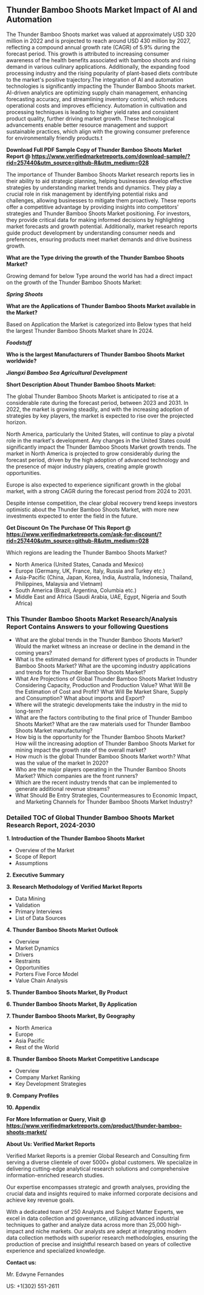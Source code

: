 <h2>Thunder Bamboo Shoots Market Impact of AI and Automation</h2>The Thunder Bamboo Shoots market was valued at approximately USD 320 million in 2022 and is projected to reach around USD 430 million by 2027, reflecting a compound annual growth rate (CAGR) of 5.9% during the forecast period. This growth is attributed to increasing consumer awareness of the health benefits associated with bamboo shoots and rising demand in various culinary applications. Additionally, the expanding food processing industry and the rising popularity of plant-based diets contribute to the market's positive trajectory.The integration of AI and automation technologies is significantly impacting the Thunder Bamboo Shoots market. AI-driven analytics are optimizing supply chain management, enhancing forecasting accuracy, and streamlining inventory control, which reduces operational costs and improves efficiency. Automation in cultivation and processing techniques is leading to higher yield rates and consistent product quality, further driving market growth. These technological advancements enable better resource management and support sustainable practices, which align with the growing consumer preference for environmentally friendly products.t</p><p id="" class=""><strong>Download Full PDF Sample Copy of Thunder Bamboo Shoots Market Report @ <a href="https://www.verifiedmarketreports.com/download-sample/?rid=257440&utm_source=github-R&utm_medium=028" target="_blank">https://www.verifiedmarketreports.com/download-sample/?rid=257440&utm_source=github-R&utm_medium=028</a></strong></p><p>The importance of&nbsp;Thunder Bamboo Shoots Market research reports lies in their ability to aid strategic planning, helping businesses develop effective strategies by understanding market trends and dynamics. They play a crucial role in risk management by identifying potential risks and challenges, allowing businesses to mitigate them proactively. These reports offer a competitive advantage by providing insights into competitors' strategies and Thunder Bamboo Shoots Market positioning. For investors, they provide critical data for making informed decisions by highlighting market forecasts and growth potential. Additionally, market research reports guide product development by understanding consumer needs and preferences, ensuring products meet market demands and drive business growth.</p><p><strong>What are the&nbsp;Type driving the growth of the Thunder Bamboo Shoots Market?</strong></p><p id="" class="">Growing demand for below Type around the world has had a direct impact on the growth of the Thunder Bamboo Shoots Market:</p><em><strong>Spring Shoots</strong></em></p><strong>What are the&nbsp;Applications&nbsp;of Thunder Bamboo Shoots Market available in the Market?</strong></p><p id="" class="">Based on Application the Market is categorized into Below types that held the largest Thunder Bamboo Shoots Market share In 2024.</p><em><strong>Foodstuff</strong></em></p><strong>Who is the largest Manufacturers of Thunder Bamboo Shoots Market worldwide?</strong></p><p><em><strong>Jiangxi Bamboo Sea Agricultural Development</strong></em></p><p id="" class=""><strong>Short Description About Thunder Bamboo Shoots Market:</strong></p><p>The global Thunder Bamboo Shoots Market is anticipated to rise at a considerable rate during the forecast period, between 2023 and 2031. In 2022, the market is growing steadily, and with the increasing adoption of strategies by key players, the market is expected to rise over the projected horizon.</p><p>North America, particularly the United States, will continue to play a pivotal role in the market's development. Any changes in the United States could significantly impact the Thunder Bamboo Shoots Market growth trends. The market in North America is projected to grow considerably during the forecast period, driven by the high adoption of advanced technology and the presence of major industry players, creating ample growth opportunities.</p><p>Europe is also expected to experience significant growth in the global market, with a strong CAGR during the forecast period from 2024 to 2031.</p><p>Despite intense competition, the clear global recovery trend keeps investors optimistic about the Thunder Bamboo Shoots Market, with more new investments expected to enter the field in the future.</p><p id="" class=""><strong>Get Discount On The Purchase Of This Report @ <a href="https://www.verifiedmarketreports.com/ask-for-discount/?rid=257440&utm_source=github-R&utm_medium=028" target="_blank">https://www.verifiedmarketreports.com/ask-for-discount/?rid=257440&utm_source=github-R&utm_medium=028</a></strong></p>Which regions are leading the Thunder Bamboo Shoots Market?</p><ul><li>North America (United States, Canada and Mexico)</li><li>Europe (Germany, UK, France, Italy, Russia and Turkey etc.)</li><li>Asia-Pacific (China, Japan, Korea, India, Australia, Indonesia, Thailand, Philippines, Malaysia and Vietnam)</li><li>South America (Brazil, Argentina, Columbia etc.)</li><li>Middle East and Africa (Saudi Arabia, UAE, Egypt, Nigeria and South Africa)</li></ul><h3 id="" class="">This Thunder Bamboo Shoots Market Research/Analysis Report Contains Answers to your following Questions</h3><ul><li>What are the global trends in the Thunder Bamboo Shoots Market? Would the market witness an increase or decline in the demand in the coming years?</li><li>What is the estimated demand for different types of products in Thunder Bamboo Shoots Market? What are the upcoming industry applications and trends for the Thunder Bamboo Shoots Market?</li><li>What Are Projections of Global Thunder Bamboo Shoots Market Industry Considering Capacity, Production and Production Value? What Will Be the Estimation of Cost and Profit? What Will Be Market Share, Supply and Consumption? What about imports and Export?</li><li>Where will the strategic developments take the industry in the mid to long-term?</li><li>What are the factors contributing to the final price of Thunder Bamboo Shoots Market? What are the raw materials used for Thunder Bamboo Shoots Market manufacturing?</li><li>How big is the opportunity for the Thunder Bamboo Shoots Market? How will the increasing adoption of Thunder Bamboo Shoots Market for mining impact the growth rate of the overall market?</li><li>How much is the global Thunder Bamboo Shoots Market worth? What was the value of the market In 2020?</li><li>Who are the major players operating in the Thunder Bamboo Shoots Market? Which companies are the front runners?</li><li>Which are the recent industry trends that can be implemented to generate additional revenue streams?</li><li>What Should Be Entry Strategies, Countermeasures to Economic Impact, and Marketing Channels for Thunder Bamboo Shoots Market Industry?</li></ul><h3 id="" class="">Detailed TOC of Global Thunder Bamboo Shoots Market Research Report, 2024-2030</h3><p id="" class=""><strong>1. Introduction of the Thunder Bamboo Shoots Market</strong></p><ul><li>Overview of the Market</li><li>Scope of Report</li><li>Assumptions</li></ul><p id="" class=""><strong>2. Executive Summary</strong></p><p id="" class=""><strong>3. Research Methodology of Verified Market Reports</strong></p><ul><li>Data Mining</li><li>Validation</li><li>Primary Interviews</li><li>List of Data Sources</li></ul><p id="" class=""><strong>4. Thunder Bamboo Shoots Market Outlook</strong></p><ul><li>Overview</li><li>Market Dynamics</li><li>Drivers</li><li>Restraints</li><li>Opportunities</li><li>Porters Five Force Model</li><li>Value Chain Analysis</li></ul><p id="" class=""><strong>5. Thunder Bamboo Shoots Market, By Product</strong></p><p id="" class=""><strong>6. Thunder Bamboo Shoots Market, By Application</strong></p><p id="" class=""><strong>7. Thunder Bamboo Shoots Market, By Geography</strong></p><ul><li>North America</li><li>Europe</li><li>Asia Pacific</li><li>Rest of the World</li></ul><p id="" class=""><strong>8. Thunder Bamboo Shoots Market Competitive Landscape</strong></p><ul><li>Overview</li><li>Company Market Ranking</li><li>Key Development Strategies</li></ul><p id="" class=""><strong>9. Company Profiles</strong></p><p id="" class=""><strong>10. Appendix</strong></p><p id="" class=""><strong>For More Information or Query, Visit @ <a href="https://www.verifiedmarketreports.com/product/thunder-bamboo-shoots-market/" target="_blank">https://www.verifiedmarketreports.com/product/thunder-bamboo-shoots-market/</a></strong></p><p id="" class=""><strong>About Us: Verified Market Reports</strong></p><p id="" class="">Verified Market Reports is a premier Global Research and Consulting firm serving a diverse clientele of over 5000+ global customers. We specialize in delivering cutting-edge analytical research solutions and comprehensive information-enriched research studies.</p><p id="" class="">Our expertise encompasses strategic and growth analyses, providing the crucial data and insights required to make informed corporate decisions and achieve key revenue goals.</p><p id="" class="">With a dedicated team of 250 Analysts and Subject Matter Experts, we excel in data collection and governance, utilizing advanced industrial techniques to gather and analyze data across more than 25,000 high-impact and niche markets. Our analysts are adept at integrating modern data collection methods with superior research methodologies, ensuring the production of precise and insightful research based on years of collective experience and specialized knowledge.</p><p id="" class=""><strong>Contact us:</strong></p><p id="" class="">Mr. Edwyne Fernandes</p><p id="" class="">US: +1(302) 551-2611</p>